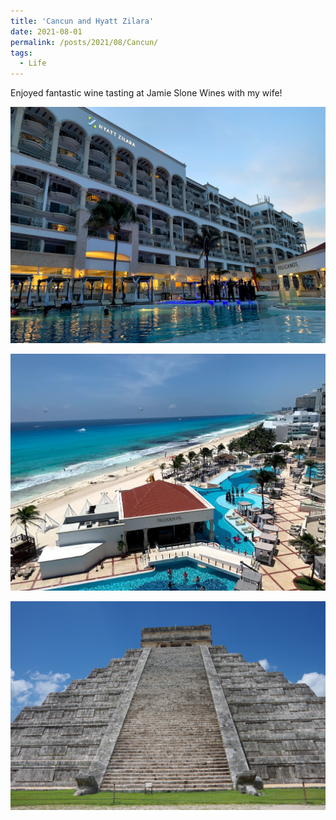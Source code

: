 ```yaml
---
title: 'Cancun and Hyatt Zilara'
date: 2021-08-01
permalink: /posts/2021/08/Cancun/
tags:
  - Life
---
```

Enjoyed fantastic wine tasting at Jamie Slone Wines with my wife!
 
<img src="/images/2021-08-27-21-32-16.png" style="display: block; margin: auto;" />
<br>
<img src="/images/2021-08-27-21-34-11.png" style="display: block; margin: auto;"/>
<br>
<img src="/images/2021-08-27-21-32-44.png" style="display: block; margin: auto;"/>


